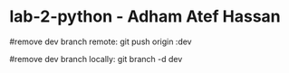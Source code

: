 # lab-2-python - Adham Atef Hassan
#remove dev branch remote:
git push origin :dev

#remove dev branch locally:
git branch -d dev
